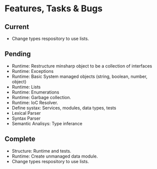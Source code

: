 # Features, Tasks & Bugs

## Current

* Change types respository to use lists.

## Pending

* Runtime: Restructure minsharp object to be a collection of interfaces
* Runtime: Exceptions
* Runtime: Basic System managed objects (string, boolean, number, object)
* Runtime: Lists
* Runtime: Enumerations
* Runtime: Garbage collection.
* Runtime: IoC Resolver.
* Define systax: Services, modules, data types, tests
* Lexical Parser
* Syntax Parser
* Semantic Analisys: Type inferance

## Complete

* Structure: Runtime and tests.
* Runtime: Create unmanaged data module.
* Change types respository to use lists.
